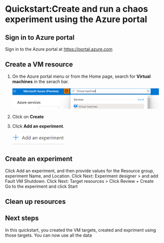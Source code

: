 # Quickstart:Create and run a chaos experiment using the Azure portal
## Sign in to Azure portal 
Sign in to the Azure portal at https://portal.azure.com
## Create a VM resource
1. On the Azure portal menu or from the Home page, search for **Virtual machines** in the serach bar. 

    ![Search a virtual machine](images/search-virtual-machine.PNG)
3. Click on **Create**


1. Click **Add an experiment**.

    ![Add an experiment in Azure portal](images/add-an-experiment.png)

## Create an experiment
Click Add an experiment, and then provide values for the Resource group, experiment Name, and Location. 
Click Next: Experiment designer > and add Fault VM Shutdown. 
Click Next: Target resources >
Click Review + Create 
Go to the experiment and click Start
## Clean up resources
## Next steps
In this quickstart, you created the VM targets, created and expriment using those targets. You can now use all the data 
